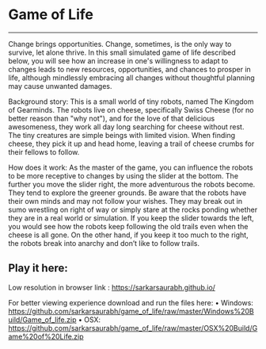 # Game of Life
___________________________

Change brings opportunities. Change, sometimes, is the only way to survive, let alone thrive. In this small simulated game of life described below, you will see how an increase in one's willingness to adapt to changes leads to new resources, opportunities, and chances to prosper in life, although mindlessly embracing all changes without thoughtful planning may cause unwanted damages.   

Background story:
This is a small world of tiny robots, named The Kingdom of Gearminds. The robots live on cheese, specifically Swiss Cheese (for no better reason than "why not"), and for the love of that delicious awesomeness, they work all day long searching for cheese without rest. The tiny creatures are simple beings with limited vision. When finding cheese, they pick it up and head home, leaving a trail of cheese crumbs for their fellows to follow.

How does it work:
As the master of the game, you can influence the robots to be more receptive to changes by using the slider at the bottom. The further you move the slider right, the more adventurous the robots become. They tend to explore the greener grounds. Be aware that the robots have their own minds and may not follow your wishes. They may break out in sumo wrestling on right of way or simply stare at the rocks ponding whether they are in a real world or simulation.
If you keep the slider towards the left, you would see how the robots keep following the old trails even when the cheese is all gone. On the other hand, if you keep it too much to the right, the robots break into anarchy and don’t like to follow trails.

Play it here: 
---------------------
Low resolution in browser link : https://sarkarsaurabh.github.io/

For better viewing experience download and run the files here:
•	Windows: https://github.com/sarkarsaurabh/game_of_life/raw/master/Windows%20Build/Game_of_life.zip
•	OSX: https://github.com/sarkarsaurabh/game_of_life/raw/master/OSX%20Build/Game%20of%20Life.zip
